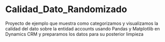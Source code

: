 # Calidad_Dato_Randomizado
Proyecto de ejemplo que muestra como categorizamos y visualizamos la calidad del dato sobre la entidad accounts usando Pandas y Matplotlib en Dynamics CRM y preparamos los datos para su posterior limpieza
